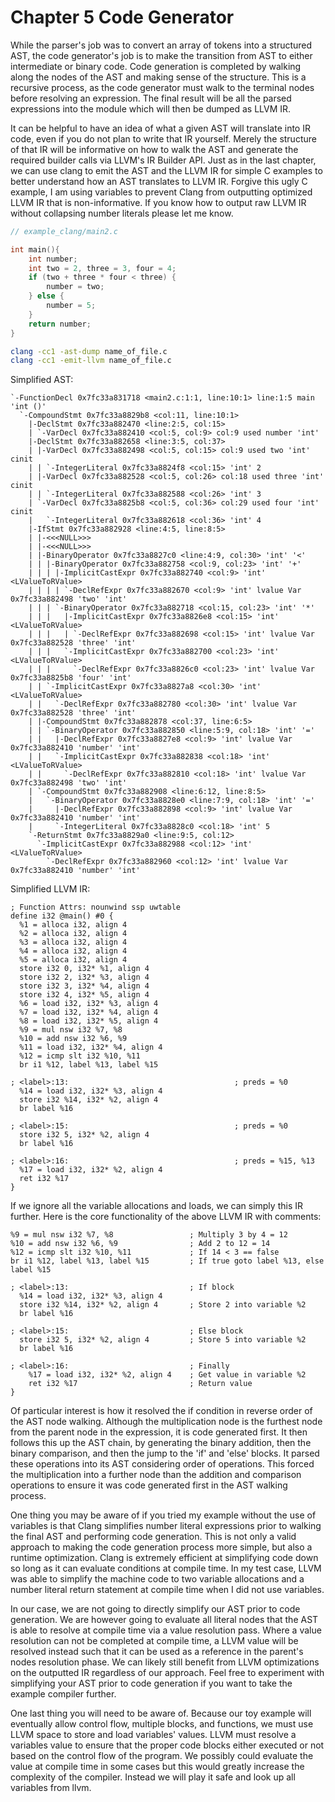 # Chapter 5 Code Generator

While the parser's job was to convert an array of tokens into a structured AST, the code generator's job is to make the transition from AST to either intermediate or binary code. Code generation is completed by walking along the nodes of the AST and making sense of the structure. This is a recursive process, as the code generator must walk to the terminal nodes before resolving an expression. The final result will be all the parsed expressions into the module which will then be dumped as LLVM IR.

It can be helpful to have an idea of what a given AST will translate into IR code, even if you do not plan to write that IR yourself. Merely the structure of that IR will be informative on how to walk the AST and generate the required builder calls via LLVM's IR Builder API. Just as in the last chapter, we can use clang to emit the AST and the LLVM IR for simple C examples to better understand how an AST translates to LLVM IR. Forgive this ugly C example, I am using variables to prevent Clang from outputting optimized LLVM IR that is non-informative. If you know how to output raw LLVM IR without collapsing number literals please let me know.

```c
// example_clang/main2.c

int main(){
    int number;
    int two = 2, three = 3, four = 4;
    if (two + three * four < three) {
        number = two;
    } else {
        number = 5;
    }
    return number;
}
```

```bash
clang -cc1 -ast-dump name_of_file.c
clang -cc1 -emit-llvm name_of_file.c
```

Simplified AST:
```
`-FunctionDecl 0x7fc33a831718 <main2.c:1:1, line:10:1> line:1:5 main 'int ()'
  `-CompoundStmt 0x7fc33a8829b8 <col:11, line:10:1>
    |-DeclStmt 0x7fc33a882470 <line:2:5, col:15>
    | `-VarDecl 0x7fc33a882410 <col:5, col:9> col:9 used number 'int'
    |-DeclStmt 0x7fc33a882658 <line:3:5, col:37>
    | |-VarDecl 0x7fc33a882498 <col:5, col:15> col:9 used two 'int' cinit
    | | `-IntegerLiteral 0x7fc33a8824f8 <col:15> 'int' 2
    | |-VarDecl 0x7fc33a882528 <col:5, col:26> col:18 used three 'int' cinit
    | | `-IntegerLiteral 0x7fc33a882588 <col:26> 'int' 3
    | `-VarDecl 0x7fc33a8825b8 <col:5, col:36> col:29 used four 'int' cinit
    |   `-IntegerLiteral 0x7fc33a882618 <col:36> 'int' 4
    |-IfStmt 0x7fc33a882928 <line:4:5, line:8:5>
    | |-<<<NULL>>>
    | |-<<<NULL>>>
    | |-BinaryOperator 0x7fc33a8827c0 <line:4:9, col:30> 'int' '<'
    | | |-BinaryOperator 0x7fc33a882758 <col:9, col:23> 'int' '+'
    | | | |-ImplicitCastExpr 0x7fc33a882740 <col:9> 'int' <LValueToRValue>
    | | | | `-DeclRefExpr 0x7fc33a882670 <col:9> 'int' lvalue Var 0x7fc33a882498 'two' 'int'
    | | | `-BinaryOperator 0x7fc33a882718 <col:15, col:23> 'int' '*'
    | | |   |-ImplicitCastExpr 0x7fc33a8826e8 <col:15> 'int' <LValueToRValue>
    | | |   | `-DeclRefExpr 0x7fc33a882698 <col:15> 'int' lvalue Var 0x7fc33a882528 'three' 'int'
    | | |   `-ImplicitCastExpr 0x7fc33a882700 <col:23> 'int' <LValueToRValue>
    | | |     `-DeclRefExpr 0x7fc33a8826c0 <col:23> 'int' lvalue Var 0x7fc33a8825b8 'four' 'int'
    | | `-ImplicitCastExpr 0x7fc33a8827a8 <col:30> 'int' <LValueToRValue>
    | |   `-DeclRefExpr 0x7fc33a882780 <col:30> 'int' lvalue Var 0x7fc33a882528 'three' 'int'
    | |-CompoundStmt 0x7fc33a882878 <col:37, line:6:5>
    | | `-BinaryOperator 0x7fc33a882850 <line:5:9, col:18> 'int' '='
    | |   |-DeclRefExpr 0x7fc33a8827e8 <col:9> 'int' lvalue Var 0x7fc33a882410 'number' 'int'
    | |   `-ImplicitCastExpr 0x7fc33a882838 <col:18> 'int' <LValueToRValue>
    | |     `-DeclRefExpr 0x7fc33a882810 <col:18> 'int' lvalue Var 0x7fc33a882498 'two' 'int'
    | `-CompoundStmt 0x7fc33a882908 <line:6:12, line:8:5>
    |   `-BinaryOperator 0x7fc33a8828e0 <line:7:9, col:18> 'int' '='
    |     |-DeclRefExpr 0x7fc33a882898 <col:9> 'int' lvalue Var 0x7fc33a882410 'number' 'int'
    |     `-IntegerLiteral 0x7fc33a8828c0 <col:18> 'int' 5
    `-ReturnStmt 0x7fc33a8829a0 <line:9:5, col:12>
      `-ImplicitCastExpr 0x7fc33a882988 <col:12> 'int' <LValueToRValue>
        `-DeclRefExpr 0x7fc33a882960 <col:12> 'int' lvalue Var 0x7fc33a882410 'number' 'int'

```

Simplified LLVM IR:
```
; Function Attrs: nounwind ssp uwtable
define i32 @main() #0 {
  %1 = alloca i32, align 4
  %2 = alloca i32, align 4
  %3 = alloca i32, align 4
  %4 = alloca i32, align 4
  %5 = alloca i32, align 4
  store i32 0, i32* %1, align 4
  store i32 2, i32* %3, align 4
  store i32 3, i32* %4, align 4
  store i32 4, i32* %5, align 4
  %6 = load i32, i32* %3, align 4
  %7 = load i32, i32* %4, align 4
  %8 = load i32, i32* %5, align 4
  %9 = mul nsw i32 %7, %8
  %10 = add nsw i32 %6, %9
  %11 = load i32, i32* %4, align 4
  %12 = icmp slt i32 %10, %11
  br i1 %12, label %13, label %15

; <label>:13:                                     ; preds = %0
  %14 = load i32, i32* %3, align 4
  store i32 %14, i32* %2, align 4
  br label %16

; <label>:15:                                     ; preds = %0
  store i32 5, i32* %2, align 4
  br label %16

; <label>:16:                                     ; preds = %15, %13
  %17 = load i32, i32* %2, align 4
  ret i32 %17
}
```

If we ignore all the variable allocations and loads, we can simply this IR further. Here is the core functionality of the above LLVM IR with comments:
```
%9 = mul nsw i32 %7, %8                 ; Multiply 3 by 4 = 12
%10 = add nsw i32 %6, %9                ; Add 2 to 12 = 14
%12 = icmp slt i32 %10, %11             ; If 14 < 3 == false
br i1 %12, label %13, label %15         ; If true goto label %13, else label %15

; <label>:13:                           ; If block
  %14 = load i32, i32* %3, align 4
  store i32 %14, i32* %2, align 4       ; Store 2 into variable %2
  br label %16

; <label>:15:                           ; Else block      
  store i32 5, i32* %2, align 4         ; Store 5 into variable %2
  br label %16

; <label>:16:                           ; Finally
    %17 = load i32, i32* %2, align 4    ; Get value in variable %2
    ret i32 %17                         ; Return value
}

```

Of particular interest is how it resolved the if condition in reverse order of the AST node walking. Although the multiplication node is the furthest node from the parent node in the expression, it is code generated first. It then follows this up the AST chain, by generating the binary addition, then the binary comparison, and then the jump to the 'if' and 'else' blocks. It parsed these operations into its AST considering order of operations. This forced the multiplication into a further node than the addition and comparison operations to ensure it was code generated first in the AST walking process.

One thing you may be aware of if you tried my example without the use of variables is that Clang simplifies number literal expressions prior to walking the final AST and performing code generation. This is not only a valid approach to making the code generation process more simple, but also a runtime optimization. Clang is extremely efficient at simplifying code down so long as it can evaluate conditions at compile time. In my test case, LLVM was able to simplify the machine code to two variable allocations and a number literal return statement at compile time when I did not use variables.

In our case, we are not going to directly simplify our AST prior to code generation. We are however going to evaluate all literal nodes that the AST is able to resolve at compile time via a value resolution pass. Where a value resolution can not be completed at compile time, a LLVM value will be resolved instead such that it can be used as a reference in the parent's nodes resolution phase. We can likely still benefit from LLVM optimizations on the outputted IR regardless of our approach. Feel free to experiment with simplifying your AST prior to code generation if you want to take the example compiler further.

One last thing you will need to be aware of. Because our toy example will eventually allow control flow, multiple blocks, and functions, we must use LLVM space to store and load variables' values. LLVM must resolve a variables value to ensure that the proper code blocks either executed or not based on the control flow of the program. We possibly could evaluate the value at compile time in some cases but this would greatly increase the complexity of the compiler. Instead we will play it safe and look up all variables from llvm. 